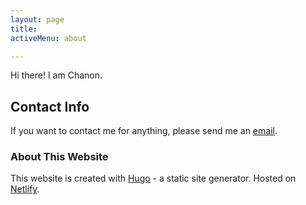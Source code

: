 ```yaml
---
layout: page
title: 
activeMenu: about

---
```

<p class="lead"> Hi there! I am Chanon. </p>

## Contact Info

If you want to contact me for anything, please send me an [email](mailto:monkeyarmno@gmail.com).

### About This Website

This website is created with [Hugo](https://gohugo.io/) - a static site generator. Hosted on [Netlify](https://www.netlify.com/). 